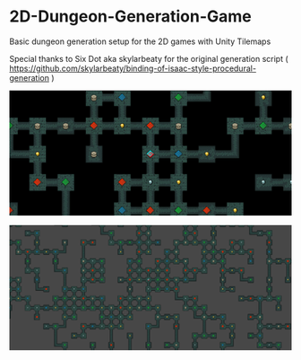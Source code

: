 # 2D-Dungeon-Generation-Game
Basic dungeon generation setup for the 2D games with Unity Tilemaps

Special thanks to Six Dot aka skylarbeaty for the original generation script 
( https://github.com/skylarbeaty/binding-of-isaac-style-procedural-generation )

![Screenshot1](/img/scr1.png)

![Screenshot2](/img/scr2.png)

